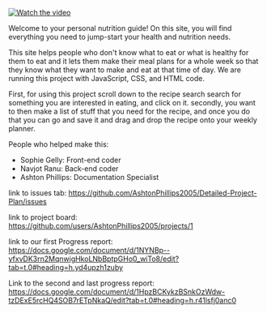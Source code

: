 [![Watch the video](https://youtu.be/epWqf1edonY<URL>)](https://www.youtube.com/watch?v=epWqf1edonY<Video>)

Welcome to your personal nutrition guide!
On this site, you will find everything you need to jump-start your health and nutrition needs. 

This site helps people who don't know what to eat or what is healthy for them to eat and it lets them make their meal plans for a whole week so that they know what they want to make and eat at that time of day.
We are running this project with JavaScript, CSS, and HTML code.

First, for using this project scroll down to the recipe search search for something you are interested in eating, and click on it. secondly, you want to then make a list of stuff that you need for the recipe, and once you do that you can go and  save it and drag and drop the recipe onto your weekly planner.

People who helped make this:
- Sophie Gelly: Front-end coder
- Navjot Ranu: Back-end coder
- Ashton Phillips: Documentation Specialist

link to issues tab: https://github.com/AshtonPhillips2005/Detailed-Project-Plan/issues

link to project board: https://github.com/users/AshtonPhillips2005/projects/1

link to our first Progress report: https://docs.google.com/document/d/1NYNBp--yfxvDK3rn2MqnwigHkoLNbBptpGHo0_wiTo8/edit?tab=t.0#heading=h.yd4upzh1zuby

Link to the second and last progress report: https://docs.google.com/document/d/1HpzBCKykzBSnkOzWdw-tzDExE5rcHQ4SOB7rETpNkaQ/edit?tab=t.0#heading=h.r41lsfj0anc0
